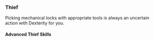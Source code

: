 ### Thief

Picking mechanical locks with appropriate tools is always an uncertain action with Dexterity for you.

#### Advanced Thief Skills

